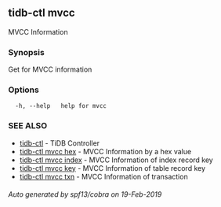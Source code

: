 ## tidb-ctl mvcc

MVCC Information

### Synopsis


Get for MVCC information

### Options

```
  -h, --help   help for mvcc
```

### SEE ALSO
* [tidb-ctl](tidb-ctl.md)	 - TiDB Controller
* [tidb-ctl mvcc hex](tidb-ctl_mvcc_hex.md)	 - MVCC Information by a hex value
* [tidb-ctl mvcc index](tidb-ctl_mvcc_index.md)	 - MVCC Information of index record key
* [tidb-ctl mvcc key](tidb-ctl_mvcc_key.md)	 - MVCC Information of table record key
* [tidb-ctl mvcc txn](tidb-ctl_mvcc_txn.md)	 - MVCC Information of transaction

###### Auto generated by spf13/cobra on 19-Feb-2019
